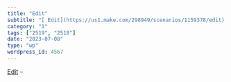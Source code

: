 ```yaml
---
title: "Edit"
subtitle: "[ Edit](https://us1.make.com/298949/scenarios/1159378/edit) –"
category: "1"
tags: ["2519", "2518"]
date: "2023-07-08"
type: "wp"
wordpress_id: 4567
---
```

[ Edit](https://us1.make.com/298949/scenarios/1159378/edit) –